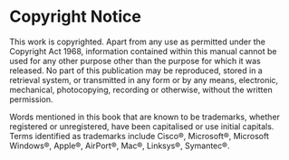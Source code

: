 # Copyright Notice

This work is copyrighted. Apart from any use as permitted under the
Copyright Act 1968, information contained within this manual cannot be
used for any other purpose other than the purpose for which it was
released. No part of this publication may be reproduced, stored in a
retrieval system, or transmitted in any form or by any means,
electronic, mechanical, photocopying, recording or otherwise, without
the written permission.

Words mentioned in this book that are known to be trademarks, whether
registered or unregistered, have been capitalised or use initial
capitals. Terms identified as trademarks include Cisco®, Microsoft®,
Microsoft Windows®, Apple®, AirPort®, Mac®, Linksys®, Symantec®.